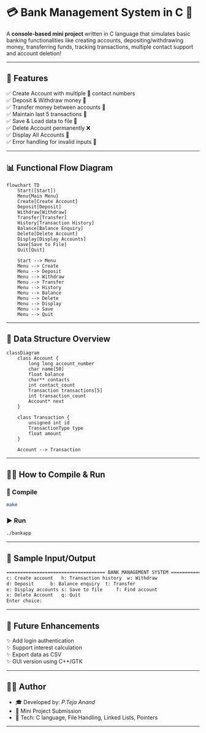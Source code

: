 # 💳 Bank Management System in C 🏦

A **console-based mini project** written in C language that simulates basic banking functionalities like creating accounts, depositing/withdrawing money, transferring funds, tracking transactions, multiple contact support and account deletion!

---

## 🧠 Features

✅ Create Account with multiple 📱 contact numbers  
✅ Deposit & Withdraw money 💸  
✅ Transfer money between accounts 🔁  
✅ Maintain last 5 transactions 📜  
✅ Save & Load data to file 💾  
✅ Delete Account permanently ❌  
✅ Display All Accounts 👀  
✅ Error handling for invalid inputs 🚫  

---

## 📊 Functional Flow Diagram

```mermaid
flowchart TD
    Start([Start])
    Menu{Main Menu}
    Create[Create Account]
    Deposit[Deposit]
    Withdraw[Withdraw]
    Transfer[Transfer]
    History[Transaction History]
    Balance[Balance Enquiry]
    Delete[Delete Account]
    Display[Display Accounts]
    Save[Save to File]
    Quit[Quit]

    Start --> Menu
    Menu --> Create
    Menu --> Deposit
    Menu --> Withdraw
    Menu --> Transfer
    Menu --> History
    Menu --> Balance
    Menu --> Delete
    Menu --> Display
    Menu --> Save
    Menu --> Quit
```

---

## 📐 Data Structure Overview

```mermaid
classDiagram
    class Account {
        long long account_number
        char name[50]
        float balance
        char** contacts
        int contact_count
        Transaction transactions[5]
        int transaction_count
        Account* next
    }

    class Transaction {
        unsigned int id
        TransactionType type
        float amount
    }

    Account --> Transaction
```

---

## 🧑‍💻 How to Compile & Run

### 🔧 Compile
```bash
make
```

### ▶️ Run
```bash
./bankapp
```

---

## 🧪 Sample Input/Output

```txt
==================================== BANK MANAGEMENT SYSTEM ====================================
c: Create account	h: Transaction history	w: Withdraw
d: Deposit		b: Balance enquiry	t: Transfer
e: Display accounts	s: Save to file		f: Find account
x: Delete Account	q: Quit
Enter choice: 

```

---

## 🌱 Future Enhancements

✨ Add login authentication  
✨ Support interest calculation  
✨ Export data as CSV  
✨ GUI version using C++/GTK  

---

## 👨‍💻 Author

- 🎓 Developed by: *P.Teja Anand*
- 🏫 Mini Project Submission
- 🎯 Tech: C language, File Handling, Linked Lists, Pointers

---
